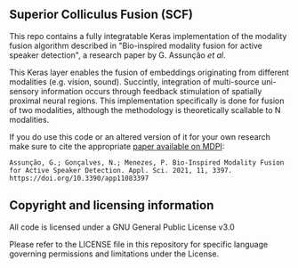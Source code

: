 ## Superior Colliculus Fusion (SCF)
This repo contains a fully integratable Keras implementation of the modality fusion algorithm described in "Bio-inspired modality fusion for active speaker detection", a research paper by G. Assunção *et al*.

This Keras layer enables the fusion of embeddings originating from different modalities (e.g. vision, sound). Succintly, integration of multi-source uni-sensory information occurs through feedback stimulation of spatially proximal neural regions. This implementation specifically is done for fusion of two modalities, although the methodology is theoretically scallable to N modalities.

If you do use this code or an altered version of it for your own research make sure to cite the appropriate [paper available on MDPI](https://www.mdpi.com/2076-3417/11/8/3397):

```
Assunção, G.; Gonçalves, N.; Menezes, P. Bio-Inspired Modality Fusion for Active Speaker Detection. Appl. Sci. 2021, 11, 3397. https://doi.org/10.3390/app11083397
```

## Copyright and licensing information

All code is licensed under a GNU General Public License v3.0

Please refer to the LICENSE file in this repository for specific language governing permissions and limitations under the License.
